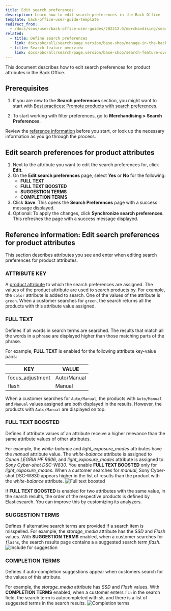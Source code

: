 ```yaml
---
title: Edit search preferences
description: Learn how to edit search preferences in the Back Office
template: back-office-user-guide-template
redirect_from:
  - /docs/scos/user/back-office-user-guides/202212.0/merchandising/search-preferences/edit-search-preferences.html
related:
  - title: Define search preferences
    link: docs/pbc/all/search/page.version/base-shop/manage-in-the-back-office/define-search-preferences.html
  - title: Search feature overview
    link: docs/pbc/all/search/page.version/base-shop/search-feature-overview/search-feature-overview.html
---
```


This document describes how to edit search preferences for product attributes in the Back Office.

## Prerequisites

1. If you are new to the **Search preferences** section, you might want to start with [Best practices: Promote products with search preferences](/docs/pbc/all/search/{{page.version}}/base-shop/manage-in-the-back-office/best-practices-promote-products-with-search-preferences.html).

2. To start working with filter preferences, go to **Merchandising&nbsp;<span aria-label="and then">></span> Search Preferences**.

Review the [reference information](#reference-information-edit-search-preferences-for-product-attributes) before you start, or look up the necessary information as you go through the process.

## Edit search preferences for product attributes

1. Next to the attribute you want to edit the search preferences for, click **Edit**.
2. On the **Edit search preferences** page, select **Yes** or **No** for the following:
    * **FULL TEXT**
    * **FULL TEXT BOOSTED**
    * **SUGGESTION TERMS**
    * **COMPLETION TERMS**
3. Click **Save**.
This opens the **Search Preferences** page with a success message displayed.
4. Optional: To apply the changes, click **Synchronize search preferences**.
    This refreshes the page with a success message displayed.

## Reference information: Edit search preferences for product attributes

This section describes attributes you see and enter when editing search preferences for product attributes.

### ATTRIBUTE KEY

A [product attribute](/docs/pbc/all/product-information-management/{{page.version}}/base-shop/feature-overviews/product-feature-overview/product-attributes-overview.html) to which the search preferences are assigned. The values of the product attribute are used to search products by. For example, the `color` attribute is added to search. One of the values of the attribute is `green`. When a customer searches for `green`, the search returns all the products with this attribute value assigned.

### FULL TEXT

Defines if all words in search terms are searched. The results that match all the words in a phrase are displayed higher than those matching parts of the phrase.

For example, **FULL TEXT** is enabled for the following attribute key-value pairs:

| KEY | VALUE|
| - | - |
| focus_adjustment | Auto/Manual |
| flash | Manual |

When a customer searches for `Auto/Manual`, the products with `Auto/Manual` and `Manual` values assigned are both displayed in the results. However, the products with `Auto/Manual` are displayed on top.

### FULL TEXT BOOSTED

Defines if attribute values of an attribute receive a higher relevance than the same attribute values of other attributes.

For example, the *white-balance* and *light_exposure_modes* attributes have the *manual* attribute value. The *white-balance* attribute is assigned to *Canon LEGRIA HF R606*, and *light_exposure_modes* attribute is assigned to *Sony Cyber-shot DSC-W830*. You enable **FULL TEXT BOOSTED** only for *light_exposure_modes*. When a customer searches for *manual*, Sony Cyber-shot DSC-W830 appears higher in the list of results than the product with the *white-balance* attribute.
![Full text boosted](https://spryker.s3.eu-central-1.amazonaws.com/docs/User+Guides/Back+Office+User+Guides/Search+and+Filters/Search+Preferences+Types/full-text-boosted-attribute-values.png)

If **FULL TEXT BOOSTED** is enabled for two attributes with the same value, in the search results, the order of the respective products is defined by Elasticsearch. You can improve this by  customizing its analyzers.

### SUGGESTION TERMS

Defines if alternative search terms are provided if a search item is misspelled. For example, the *storage_media* attribute has the *SSD* and *Flash* values. With **SUGGESTION TERMS** enabled, when a customer searches for `flashs`, the search results page contains a a suggested search term _flash_.
![Include for suggestion](https://spryker.s3.eu-central-1.amazonaws.com/docs/User+Guides/Back+Office+User+Guides/Search+and+Filters/Search+Preferences+Types/include-for-suggestion.png)

### COMPLETION TERMS

Defines if auto-completion suggestions appear when customers search for the values of this attribute.

For example, the _storage_media_ attribute has *SSD* and *Flash* values. With  **COMPLETION TERMS** enabled, when a customer enters `fla` in the search field, the search term is autocompleted with `sh`, and there is a list of suggested terms in the search results.
![Completion terms](https://spryker.s3.eu-central-1.amazonaws.com/docs/User+Guides/Back+Office+User+Guides/Search+and+Filters/Search+Preferences+Types/completion-terms.png)
